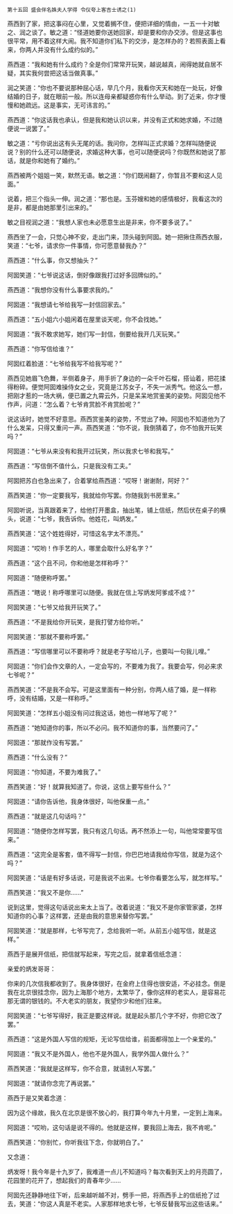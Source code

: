     第十五回 盛会伴名姝夫人学得 令仪夸上客吉士诱之(1) 

   燕西到了家，把这事闷在心里，又觉着搁不住，便把详细的情由，一五一十对敏之、润之谈了。敏之道：“怪道她要你送她回家，却是要和你办交涉。但是这事也很平常，用不着这样大闹。我不知道你们私下的交涉，是怎样办的？若照表面上看来，你两人并没有什么成约似的。”

   燕西道：“我和她有什么成约？全是你们常常开玩笑，越说越真，闹得她就自居不疑，其实我何尝把这话当做真事。”

   润之笑道：“你也不要说那种屈心话，早几个月，我看你天天和她在一处玩，好像结婚的日子，就在眼前一般。所以连母亲都疑惑你有什么举动。到了近来，你才慢慢和她疏远。这是事实，无可讳言的。”

   燕西道：“你这话我也承认，但是我和她认识以来，并没有正式和她求婚，不过随便说一说罢了。”

   敏之道：“亏你说出这有头无尾的话。我问你，怎样叫正式求婚？怎样叫随便说说？别的什么还可以随便说，求婚这种大事，也可以随便说吗？你既然和她说了那话，就是你和她有了婚约。”

   燕西被两个姐姐一笑，默然无语。敏之道：“你们既闹翻了，你暂且不要和这人见面。”

   说着，把三个指头一伸。润之道：“那也是。玉芬嫂和她的感情极好，我看这次的是非，都是由她那里引出来的。”

   敏之目视润之道：“我想人家也未必愿意生出是非来，你不要多说了。”

   燕西坐了一会，只觉心神不安，走出门来，顶头碰到阿囡。她一把揪住燕西衣服，笑道：“七爷，请求你一件事情，你可愿意替我办？”

   燕西道：“什么事，你又想抽头？”

   阿囡笑道：“七爷说这话，倒好像跟我打过好多回牌似的。”

   燕西道：“我想你没有什么事要求我的。”

   阿囡道：“我想请七爷给我写一封信回家去。”

   燕西道：“五小姐六小姐闲着在屋里谈天呢，你不会找她。”

   阿囡道：“我不敢求她写，她们写一封信，倒要给我开几天玩笑。”

   燕西道：“你写信给谁？”

   阿囡红着脸道：“七爷给我写不给我写呢？”

   燕西见她眉飞色舞，半侧着身子，用手折了身边的一朵千叶石榴，搭讪着，把花揉得粉碎。便觉阿囡难操侍女之业，究竟是江苏女子，不失一派秀气。他这么一想，把刚才惹的一场大祸，便已置之九霄云外，只是呆呆地赏鉴美的姿势。阿囡见他不作声，问道：“怎么着？七爷肯赏脸不肯赏脸呢？”

   说这话时，她觉不好意思。燕西赏鉴美的姿势，不觉出了神。阿囡也不知道他为了什么发呆，只得又重问一声。燕西笑道：“你不说，我倒猜着了，你不怕我开玩笑吗？”

   阿囡道：“七爷从来没有和我开过玩笑，所以我求七爷和我写。”

   燕西道：“写信倒不值什么，只是我没有工夫。”

   阿囡把苏白也急出来了，合着掌给燕西道：“哎呀！谢谢耐，阿好？”

   燕西笑道：“你一定要我写，我就给你写罢。你随我到书房里来。”

   阿囡听说，当真跟着来了，给他打开墨盒，抽出笔，铺上信纸，然后伏在桌子的横头，说道：“七爷，我告诉你。他姓花，叫炳发。”

   燕西笑道：“这个姓姓得好，可惜这名字太不漂亮。”

   阿囡道：“哎哟！作手艺的人，哪里会取什么好名字？”

   燕西道：“这个且不问，你和他是怎样称呼？”

   阿囡道：“随便称呼罢。”

   燕西道：“瞎说！称呼哪里可以随便。我就在信上写炳发阿爹成不成？”

   阿囡笑道：“七爷又给我开玩笑了。”

   燕西道：“不是我给你开玩笑，是我打譬方给你听。”

   阿囡笑道：“那就不要称呼罢。”

   燕西道：“写信哪里可以不要称呼？就是老子写给儿子，也要叫一句我儿哩。”

   阿囡道：“你们会作文章的人，一定会写的，不要难为我了。我要会写，何必来求七爷呢？”

   燕西笑道：“不是我不会写。可是这里面有一种分别，你两人结了婚，是一样称呼，没有结婚，又是一样称呼。”

   阿囡笑道：“怎样五小姐没有问过我这话，她也一样地写了呢？”

   燕西道：“她知道你的事，所以不必问。我不知道你的事，当然要问了。”

   阿囡道：“那就作没有写罢。”

   燕西道：“什么没有？”

   阿囡道：“你知道，不要为难我了。”

   燕西笑道：“好！就算我知道了。你说，这信上要写些什么？”

   阿囡道：“请你告诉他，我身体很好，叫他保重一点。”

   燕西道：“就是这几句话吗？”

   阿囡道：“随便你怎样写罢，我只有这几句话。再不然添上一句，叫他常常要写信来。”

   燕西道：“这完全是客套，值不得写一封信，你巴巴地请我给你写信，就是为这个吗？”

   阿囡笑道：“话是有好多话说，可是我说不出来。七爷你看要怎么写，就怎样写。”

   燕西笑道：“我又不是你……”

   说到这里，觉得这句话说出来太上当了。改着说道：“我又不是你家管家婆，怎样知道你的心事？这样罢，还是由我的意思来替你写罢。”

   阿囡笑道：“就是那样，七爷写完了，念给我听一听。从前五小姐写信，就是这样。”

   燕西于是展开信纸，把信就写起来，写完之后，就拿着信纸念道：

   亲爱的炳发哥哥：

   你来的几次信我都收到了。我身体很好，在金府上住得也很安适，不必挂念。倒是我在北京很挂念你，因为上海那个地方，太繁华了，像你这样的老实人，是容易花那无谓的银钱的。不大老实的朋友，我望你少和他们往来。

   阿囡笑道：“七爷写得好，我正是要这样说。就是起头那几个字不好，你把它改了罢。”

   燕西道：“这是外国人写信的规矩，无论写信给谁，前面都得加上一个亲爱的。”

   阿囡道：“我又不是外国人，他也不是外国人，我学外国人做什么？”

   燕西笑道：“我就是这样写，你不合意，就请别人写罢。”

   阿囡道：“就请你念完了再说罢。”

   燕西于是又笑着念道：

   因为这个缘故，我久在北京是很不放心的，我打算今年九十月里，一定到上海来。

   阿囡道：“哎哟，这句话是说不得的。他就是这样，要我回上海去，我不肯呢。”

   燕西笑道：“你别忙，你听我往下念，你就明白了。”

   又念道：

   炳发呀！我今年是十九岁了，我难道一点儿不知道吗？每次看到天上的月亮圆了，花园里的花开了，想起我们的青春年少……

   阿囡先还静静地往下听，后来越听越不对，劈手一把，将燕西手上的信纸抢了过去，笑道：“你这人真是不老实。人家那样地求七爷，七爷反替我写出这些话来。”

